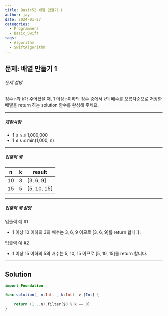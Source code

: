 ```yaml
---
title: Basic52 배열 만들기 1
author: jay
date: 2024-01-27
categories:
  - Programmers
  - Basic_Swift
tags:
  - Algorithm
  - SwiftAlgorithm
---
```

## 문제: 배열 만들기 1
###### 문제 설명

정수 `n`과 `k`가 주어졌을 때, 1 이상 `n`이하의 정수 중에서 `k`의 배수를 오름차순으로 저장한 배열을 return 하는 solution 함수를 완성해 주세요.

---

##### 제한사항

- 1 ≤ `n` ≤ 1,000,000
- 1 ≤ `k` ≤ min(1,000, n)

---

##### 입출력 예

|n|k|result|
|---|---|---|
|10|3|[3, 6, 9]|
|15|5|[5, 10, 15]|

---

##### 입출력 예 설명

입출력 예 #1

- 1 이상 10 이하의 3의 배수는 3, 6, 9 이므로 [3, 6, 9]를 return 합니다.

입출력 예 #2

- 1 이상 15 이하의 5의 배수는 5, 10, 15 이므로 [5, 10, 15]를 return 합니다.

---

## Solution

```swift
import Foundation

func solution(_ n:Int, _ k:Int) -> [Int] {
    
    return (1...n).filter{$0 % k == 0}
}
```